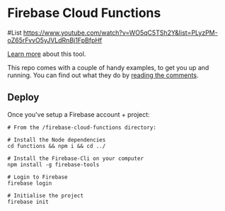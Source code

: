 # Firebase Cloud Functions
#List https://www.youtube.com/watch?v=WO5qC5TSh2Y&list=PLyzPM-oZ65rFvvO5yJVLdRnBj1FpBfpHf

[Learn more](https://firebase.google.com/docs/functions/) about this tool.

This repo comes with a couple of handy examples, to get you up and running. You can find out what they do by [reading the comments](/firebase-cloud-functions/functions/index.js).

## Deploy

Once you've setup a Firebase account + project:

```
# From the /firebase-cloud-functions directory:

# Install the Node dependencies
cd functions && npm i && cd ../

# Install the Firebase-Cli on your computer
npm install -g firebase-tools

# Login to Firebase
firebase login

# Initialise the project
firebase init
```
